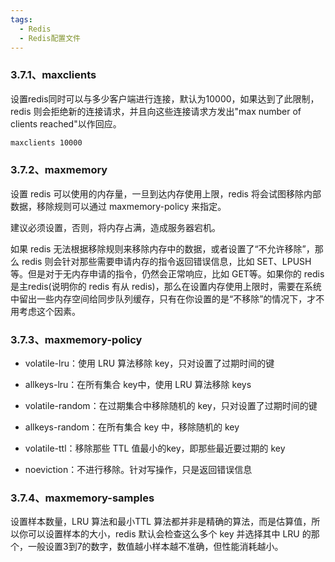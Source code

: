```yaml
---
tags:
  - Redis
  - Redis配置文件
---
```

### 3.7.1、maxclients

设置redis同时可以与多少客户端进行连接，默认为10000，如果达到了此限制，redis 则会拒绝新的连接请求，并且向这些连接请求方发出"max number of clients reached"以作回应。

```Bash
maxclients 10000
```

### 3.7.2、maxmemory

设置 redis 可以使用的内存量，一旦到达内存使用上限，redis 将会试图移除内部数据，移除规则可以通过 maxmemory-policy 来指定。

建议必须设置，否则，将内存占满，造成服务器宕机。

如果 redis 无法根据移除规则来移除内存中的数据，或者设置了“不允许移除”，那么 redis 则会针对那些需要申请内存的指令返回错误信息，比如 SET、LPUSH 等。但是对于无内存申请的指令，仍然会正常响应，比如 GET等。如果你的 redis 是主redis(说明你的 redis 有从 redis)，那么在设置内存使用上限时，需要在系统中留出一些内存空间给同步队列缓存，只有在你设置的是“不移除”的情况下，才不用考虑这个因素。

### 3.7.3、maxmemory-policy

-   volatile-lru：使用 LRU 算法移除 key，只对设置了过期时间的键
    
-   allkeys-lru：在所有集合 key中，使用 LRU 算法移除 keys
    
-   volatile-random：在过期集合中移除随机的 key，只对设置了过期时间的键
    
-   allkeys-random：在所有集合 key 中，移除随机的 key
    
-   volatile-ttl：移除那些 TTL 值最小的key，即那些最近要过期的 key
    
-   noeviction：不进行移除。针对写操作，只是返回错误信息
    

### 3.7.4、maxmemory-samples

设置样本数量，LRU 算法和最小TTL 算法都并非是精确的算法，而是估算值，所以你可以设置样本的大小，redis 默认会检查这么多个 key 并选择其中 LRU 的那个，一般设置3到7的数字，数值越小样本越不准确，但性能消耗越小。